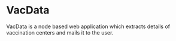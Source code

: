 # VacData
VacData is a node based web application which extracts details of vaccination centers and mails it to the user.
